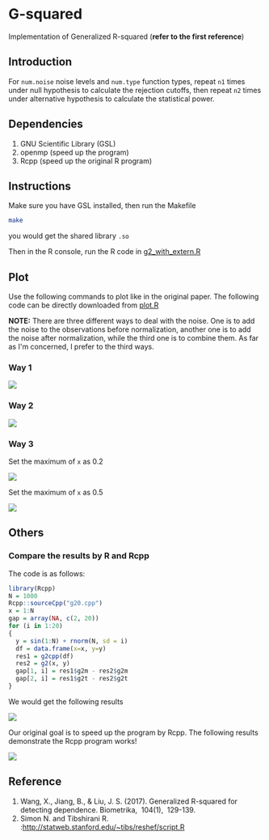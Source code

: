 # G-squared

Implementation of Generalized R-squared (**refer to the first reference**)

## Introduction

For `num.noise` noise levels and `num.type` function types, repeat `n1` times under null hypothesis to calculate the rejection cutoffs, then repeat `n2` times under alternative hypothesis to calculate the statistical power.

## Dependencies

1. GNU Scientific Library (GSL)
2. openmp (speed up the program)
3. Rcpp (speed up the original R program)

## Instructions

Make sure you have GSL installed, then run the Makefile
```bash
make
```

you would get the shared library `.so`

Then in the R console, run the R code in [g2_with_extern.R](R/g2_with_extern.R)

## Plot

Use the following commands to plot like in the original paper. The following code can be directly downloaded from [plot.R](R/plot.R)

**NOTE:** There are three different ways to deal with the noise. One is to add the noise to the observations before normalization, another one is to add the noise after normalization, while the third one is to combine them. As far as I'm concerned, I prefer to the third ways.

### Way 1

![](res/way1/power_way1.png)

### Way 2

![](res/way2/single_normalize_xlim_0.5/power_single_xlim_05.png)

### Way 3

Set the maximum of `x` as 0.2

![](res/way3/normalize_xlim_0.2/power_xlim_02.png)

Set the maximum of `x` as 0.5

![](res/way3/normalize_xlim_0.5/power_xlim_05.png)

## Others

### Compare the results by R and Rcpp

The code is as follows:
```r
library(Rcpp)
N = 1000
Rcpp::sourceCpp("g20.cpp")
x = 1:N
gap = array(NA, c(2, 20))
for (i in 1:20)
{
  y = sin(1:N) + rnorm(N, sd = i)
  df = data.frame(x=x, y=y)
  res1 = g2cpp(df)
  res2 = g2(x, y)
  gap[1, i] = res1$g2m - res2$g2m
  gap[2, i] = res1$g2t - res2$g2t
}
```

We would get the following results

![](res/compare_res.png)

Our original goal is to speed up the program by Rcpp. The following results demonstrate the Rcpp program works!


![](res/compare_time.png)

## Reference
1. Wang, X., Jiang, B., & Liu, J. S. (2017). Generalized R-squared for detecting dependence. Biometrika,​ ​ 104(1),​ ​ 129-139.
2. Simon N. and Tibshirani R. :http://statweb.stanford.edu/~tibs/reshef/script.R
